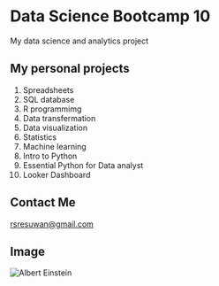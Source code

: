 # Data Science Bootcamp 10 
My data science and analytics project

## My personal projects
1. Spreadsheets
2. SQL database
3. R programmimg
4. Data transfermation
5. Data visualization
6. Statistics
7. Machine learning
8. Intro to Python
9. Essential Python for Data analyst
10. Looker Dashboard

## Contact Me
rsresuwan@gmail.com

## Image 
![Albert Einstein](https://upload.wikimedia.org/wikipedia/commons/3/3e/Einstein_1921_by_F_Schmutzer_-_restoration.jpg)

